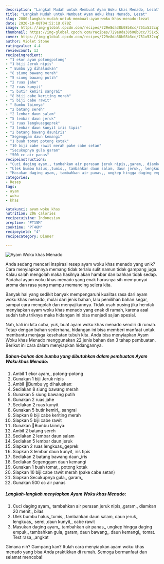 ```yaml
---
description: "Langkah Mudah untuk Membuat Ayam Woku khas Menado, Lezat"
title: "Langkah Mudah untuk Membuat Ayam Woku khas Menado, Lezat"
slug: 2000-langkah-mudah-untuk-membuat-ayam-woku-khas-menado-lezat
date: 2020-10-08T04:52:18.078Z
image: https://img-global.cpcdn.com/recipes/729e8da38b08b8cc/751x532cq70/ayam-woku-khas-menado-foto-resep-utama.jpg
thumbnail: https://img-global.cpcdn.com/recipes/729e8da38b08b8cc/751x532cq70/ayam-woku-khas-menado-foto-resep-utama.jpg
cover: https://img-global.cpcdn.com/recipes/729e8da38b08b8cc/751x532cq70/ayam-woku-khas-menado-foto-resep-utama.jpg
author: Violet Stone
ratingvalue: 4.4
reviewcount: 13
recipeingredient:
- "1 ekor ayam potongpotong"
- "1 biji Jeruk nipis"
- " Bumbu yg dihaluskan"
- "8 siung bawang merah"
- "5 siung bawang putih"
- "2 ruas jahe"
- "2 ruas kunyit"
- "5 butir kemiri sangrai"
- "8 biji cabe keriting merah"
- "5 biji cabe rawit"
- " Bumbu lainnya"
- "2 batang sereh"
- "2 lembar daun salam"
- "5 lembar daun jeruk"
- "2 ruas lengkuasgeprek"
- "3 lembar daun kunyit iris tipis"
- "2 batang bawang dauniris"
- "Segenggam daun kemangi"
- "1 buah tomat potong kotak"
- "10 biji cabe rawit merah pake cabe setan"
- "Secukupnya gula garam"
- "500 cc air panas"
recipeinstructions:
- "Cuci daging ayam,, tambahkan air perasan jeruk nipis,,garam,, diamkan 20 menit,, bilas"
- "Ulek bumbu halus,,tumis,, tambahkan daun salam, daun jeruk,, lengkuas,, serei,,daun kunyit,, cabe rawit"
- "Masukan daging ayam,, tambahkan air panas,, ungkep hingga daging empuk,, tambahkan gula, garam, daun bawang,, daun kemangi,, tomat. Test rasa,,,angkat"
categories:
- Resep
tags:
- ayam
- woku
- khas

katakunci: ayam woku khas 
nutrition: 206 calories
recipecuisine: Indonesian
preptime: "PT15M"
cooktime: "PT46M"
recipeyield: "4"
recipecategory: Dinner

---
```



![Ayam Woku khas Menado](https://img-global.cpcdn.com/recipes/729e8da38b08b8cc/751x532cq70/ayam-woku-khas-menado-foto-resep-utama.jpg)

Anda sedang mencari inspirasi resep ayam woku khas menado yang unik? Cara menyiapkannya memang tidak terlalu sulit namun tidak gampang juga. Kalau salah mengolah maka hasilnya akan hambar dan bahkan tidak sedap. Padahal ayam woku khas menado yang enak harusnya sih mempunyai aroma dan rasa yang mampu memancing selera kita.

Banyak hal yang sedikit banyak mempengaruhi kualitas rasa dari ayam woku khas menado, mulai dari jenis bahan, lalu pemilihan bahan segar, sampai cara mengolah dan menyajikannya. Tidak usah pusing jika hendak menyiapkan ayam woku khas menado yang enak di rumah, karena asal sudah tahu triknya maka hidangan ini bisa menjadi sajian spesial.




Nah, kali ini kita coba, yuk, buat ayam woku khas menado sendiri di rumah. Tetap dengan bahan sederhana, hidangan ini bisa memberi manfaat untuk membantu menjaga kesehatan tubuh kita. Anda bisa menyiapkan Ayam Woku khas Menado menggunakan 22 jenis bahan dan 3 tahap pembuatan. Berikut ini cara dalam menyiapkan hidangannya.

<!--inarticleads1-->

##### Bahan-bahan dan bumbu yang dibutuhkan dalam pembuatan Ayam Woku khas Menado:

1. Ambil 1 ekor ayam,, potong-potong
1. Gunakan 1 biji Jeruk nipis
1. Ambil  🐣Bumbu yg dihaluskan:
1. Sediakan 8 siung bawang merah
1. Gunakan 5 siung bawang putih
1. Gunakan 2 ruas jahe
1. Sediakan 2 ruas kunyit
1. Gunakan 5 butir kemiri,, sangrai
1. Siapkan 8 biji cabe keriting merah
1. Siapkan 5 biji cabe rawit
1. Gunakan  🐣Bumbu lainnya:
1. Ambil 2 batang sereh
1. Sediakan 2 lembar daun salam
1. Sediakan 5 lembar daun jeruk
1. Siapkan 2 ruas lengkuas,,geprek
1. Siapkan 3 lembar daun kunyit, iris tipis
1. Sediakan 2 batang bawang daun,,iris
1. Sediakan Segenggam daun kemangi
1. Gunakan 1 buah tomat,, potong kotak
1. Siapkan 10 biji cabe rawit merah (pake cabe setan)
1. Siapkan Secukupnya gula,, garam,,
1. Gunakan 500 cc air panas




<!--inarticleads2-->

##### Langkah-langkah menyiapkan Ayam Woku khas Menado:

1. Cuci daging ayam,, tambahkan air perasan jeruk nipis,,garam,, diamkan 20 menit,, bilas
1. Ulek bumbu halus,,tumis,, tambahkan daun salam, daun jeruk,, lengkuas,, serei,,daun kunyit,, cabe rawit
1. Masukan daging ayam,, tambahkan air panas,, ungkep hingga daging empuk,, tambahkan gula, garam, daun bawang,, daun kemangi,, tomat. Test rasa,,,angkat




Gimana nih? Gampang kan? Itulah cara menyiapkan ayam woku khas menado yang bisa Anda praktikkan di rumah. Semoga bermanfaat dan selamat mencoba!
